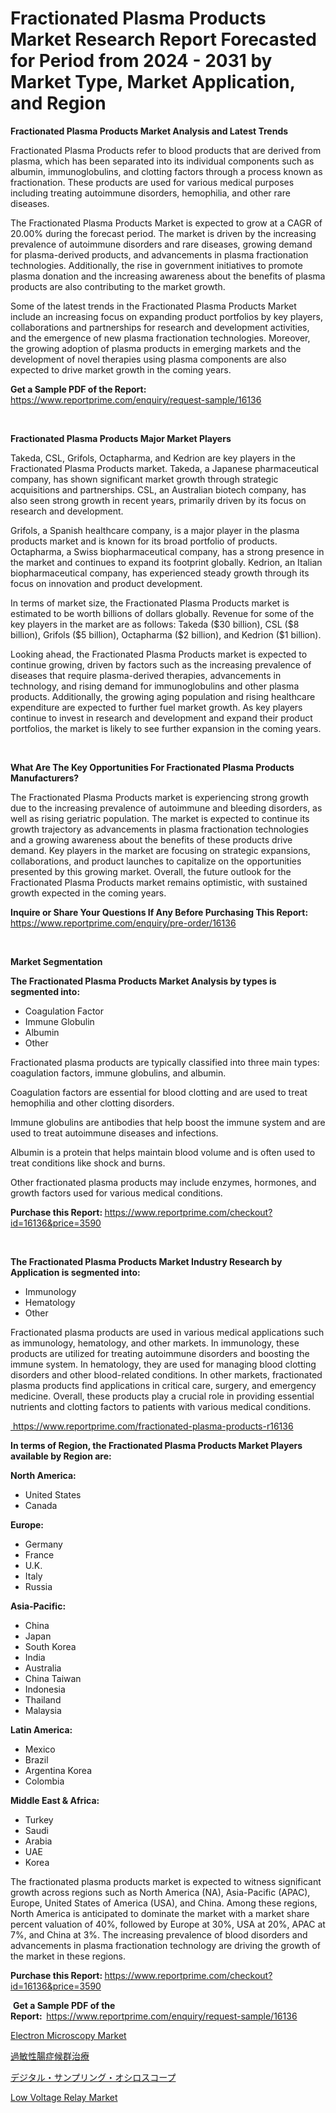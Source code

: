<p><h1>Fractionated Plasma Products Market Research Report Forecasted for Period from 2024 -  2031 by Market Type, Market Application, and Region</h1></p><p><strong>Fractionated Plasma Products Market Analysis and Latest Trends</strong></p>
<p><p>Fractionated Plasma Products refer to blood products that are derived from plasma, which has been separated into its individual components such as albumin, immunoglobulins, and clotting factors through a process known as fractionation. These products are used for various medical purposes including treating autoimmune disorders, hemophilia, and other rare diseases.</p><p>The Fractionated Plasma Products Market is expected to grow at a CAGR of 20.00% during the forecast period. The market is driven by the increasing prevalence of autoimmune disorders and rare diseases, growing demand for plasma-derived products, and advancements in plasma fractionation technologies. Additionally, the rise in government initiatives to promote plasma donation and the increasing awareness about the benefits of plasma products are also contributing to the market growth.</p><p>Some of the latest trends in the Fractionated Plasma Products Market include an increasing focus on expanding product portfolios by key players, collaborations and partnerships for research and development activities, and the emergence of new plasma fractionation technologies. Moreover, the growing adoption of plasma products in emerging markets and the development of novel therapies using plasma components are also expected to drive market growth in the coming years.</p></p>
<p><strong>Get a Sample PDF of the Report:&nbsp;</strong> <a href="https://www.reportprime.com/enquiry/request-sample/16136">https://www.reportprime.com/enquiry/request-sample/16136</a></p>
<p>&nbsp;</p>
<p><strong>Fractionated Plasma Products Major Market Players</strong></p>
<p><p>Takeda, CSL, Grifols, Octapharma, and Kedrion are key players in the Fractionated Plasma Products market. Takeda, a Japanese pharmaceutical company, has shown significant market growth through strategic acquisitions and partnerships. CSL, an Australian biotech company, has also seen strong growth in recent years, primarily driven by its focus on research and development.</p><p>Grifols, a Spanish healthcare company, is a major player in the plasma products market and is known for its broad portfolio of products. Octapharma, a Swiss biopharmaceutical company, has a strong presence in the market and continues to expand its footprint globally. Kedrion, an Italian biopharmaceutical company, has experienced steady growth through its focus on innovation and product development.</p><p>In terms of market size, the Fractionated Plasma Products market is estimated to be worth billions of dollars globally. Revenue for some of the key players in the market are as follows: Takeda ($30 billion), CSL ($8 billion), Grifols ($5 billion), Octapharma ($2 billion), and Kedrion ($1 billion).</p><p>Looking ahead, the Fractionated Plasma Products market is expected to continue growing, driven by factors such as the increasing prevalence of diseases that require plasma-derived therapies, advancements in technology, and rising demand for immunoglobulins and other plasma products. Additionally, the growing aging population and rising healthcare expenditure are expected to further fuel market growth. As key players continue to invest in research and development and expand their product portfolios, the market is likely to see further expansion in the coming years.</p></p>
<p>&nbsp;</p>
<p><strong>What Are The Key Opportunities For Fractionated Plasma Products Manufacturers?</strong></p>
<p><p>The Fractionated Plasma Products market is experiencing strong growth due to the increasing prevalence of autoimmune and bleeding disorders, as well as rising geriatric population. The market is expected to continue its growth trajectory as advancements in plasma fractionation technologies and a growing awareness about the benefits of these products drive demand. Key players in the market are focusing on strategic expansions, collaborations, and product launches to capitalize on the opportunities presented by this growing market. Overall, the future outlook for the Fractionated Plasma Products market remains optimistic, with sustained growth expected in the coming years.</p></p>
<p><strong>Inquire or Share Your Questions If Any Before Purchasing This Report:</strong> <a href="https://www.reportprime.com/enquiry/pre-order/16136">https://www.reportprime.com/enquiry/pre-order/16136</a></p>
<p>&nbsp;</p>
<p><strong>Market Segmentation</strong></p>
<p><strong>The Fractionated Plasma Products Market Analysis by types is segmented into:</strong></p>
<p><ul><li>Coagulation Factor</li><li>Immune Globulin</li><li>Albumin</li><li>Other</li></ul></p>
<p><p>Fractionated plasma products are typically classified into three main types: coagulation factors, immune globulins, and albumin. </p><p>Coagulation factors are essential for blood clotting and are used to treat hemophilia and other clotting disorders. </p><p>Immune globulins are antibodies that help boost the immune system and are used to treat autoimmune diseases and infections. </p><p>Albumin is a protein that helps maintain blood volume and is often used to treat conditions like shock and burns.</p><p>Other fractionated plasma products may include enzymes, hormones, and growth factors used for various medical conditions.</p></p>
<p><strong>Purchase this Report:&nbsp;</strong><a href="https://www.reportprime.com/checkout?id=16136&price=3590">https://www.reportprime.com/checkout?id=16136&price=3590</a></p>
<p>&nbsp;</p>
<p><strong>The Fractionated Plasma Products Market Industry Research by Application is segmented into:</strong></p>
<p><ul><li>Immunology</li><li>Hematology</li><li>Other</li></ul></p>
<p><p>Fractionated plasma products are used in various medical applications such as immunology, hematology, and other markets. In immunology, these products are utilized for treating autoimmune disorders and boosting the immune system. In hematology, they are used for managing blood clotting disorders and other blood-related conditions. In other markets, fractionated plasma products find applications in critical care, surgery, and emergency medicine. Overall, these products play a crucial role in providing essential nutrients and clotting factors to patients with various medical conditions.</p></p>
<p><a href="https://www.reportprime.com/fractionated-plasma-products-r16136">&nbsp;https://www.reportprime.com/fractionated-plasma-products-r16136</a></p>
<p><strong>In terms of Region, the Fractionated Plasma Products Market Players available by Region are:</strong></p>
<p>
    <p> <strong> North America: </strong>
        <ul>
            <li>United States</li>
            <li>Canada</li>
        </ul>
        </p> 
    <p> <strong> Europe: </strong>
        <ul>
            <li>Germany</li>
            <li>France</li>
            <li>U.K.</li>
            <li>Italy</li>
            <li>Russia</li>
        </ul>
        </p> 
    <p> <strong> Asia-Pacific: </strong>
        <ul>
            <li>China</li>
            <li>Japan</li>
            <li>South Korea</li>
            <li>India</li>
            <li>Australia</li>
            <li>China Taiwan</li>
            <li>Indonesia</li>
            <li>Thailand</li>
            <li>Malaysia</li>
        </ul>
        </p> 
    <p> <strong> Latin America: </strong>
        <ul>
            <li>Mexico</li>
            <li>Brazil</li>
            <li>Argentina Korea</li>
            <li>Colombia</li>
        </ul>
        </p> 
    <p> <strong> Middle East & Africa: </strong>
        <ul>
            <li>Turkey</li>
            <li>Saudi</li>
            <li>Arabia</li>
            <li>UAE</li>
            <li>Korea</li>
        </ul>
    </p>
    </p>
<p><p>The fractionated plasma products market is expected to witness significant growth across regions such as North America (NA), Asia-Pacific (APAC), Europe, United States of America (USA), and China. Among these regions, North America is anticipated to dominate the market with a market share percent valuation of 40%, followed by Europe at 30%, USA at 20%, APAC at 7%, and China at 3%. The increasing prevalence of blood disorders and advancements in plasma fractionation technology are driving the growth of the market in these regions.</p></p>
<p><strong>Purchase this Report: </strong><a href="https://www.reportprime.com/checkout?id=16136&price=3590">https://www.reportprime.com/checkout?id=16136&price=3590</a></p>
<p>&nbsp;<strong>Get a Sample PDF of the Report:&nbsp;&nbsp;</strong><a href="https://www.reportprime.com/enquiry/request-sample/16136">https://www.reportprime.com/enquiry/request-sample/16136</a></p>
<p><strong></strong></p>
<p><p><a href="https://www.linkedin.com/pulse/electron-microscopy-market-size-cagr-trends-2024-2030-bmn6c?trackingId=dN%2BI8wNxZOkPyrKgDQQfZQ%3D%3D">Electron Microscopy Market</a></p><p><a href="https://medium.com/@jerrycurtis23/%E9%81%8E%E6%95%8F%E6%80%A7%E8%85%B8%E7%97%87%E5%80%99%E7%BE%A4%E6%B2%BB%E7%99%82%E5%B8%82%E5%A0%B4%E5%8B%95%E5%90%91%E3%81%8A%E3%82%88%E3%81%B3%E5%B8%82%E5%A0%B4%E5%88%86%E6%9E%90%E3%81%AF-2024%E5%B9%B4%E3%81%8B%E3%82%892031%E5%B9%B4%E3%81%BE%E3%81%A7%E3%81%AE%E4%BA%88%E6%B8%AC%E3%81%A7%E3%81%99-8fee63a871aa">過敏性腸症候群治療</a></p><p><a href="https://github.com/nemesis2824/Market-Research-Report-List-1/blob/main/268420125859.md">デジタル・サンプリング・オシロスコープ</a></p><p><a href="https://www.linkedin.com/pulse/low-voltage-relay-market-size-trends-complete-industry-ujkwe?trackingId=pTU4LJ%2Bme%2F31M7rx1SDBKA%3D%3D">Low Voltage Relay Market</a></p></p>